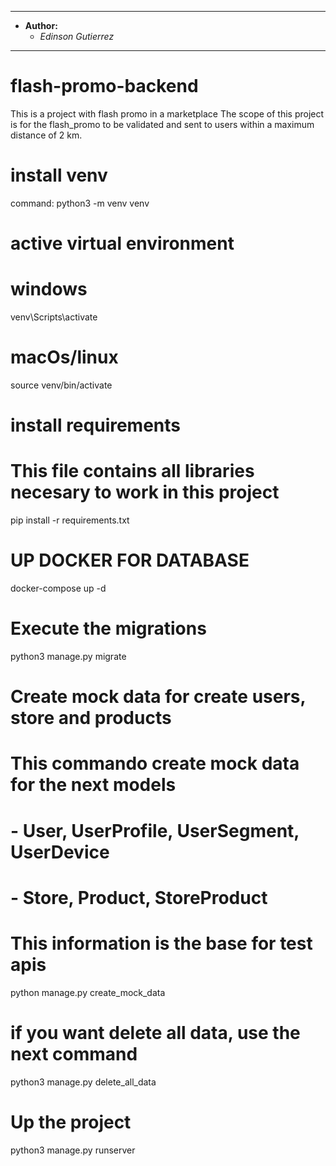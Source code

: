 
---
- **Author:**
  - _Edinson Gutierrez_
---

# flash-promo-backend
This is a project with flash promo in a marketplace
The scope of this project is for the flash_promo to be validated and sent to users within a maximum distance of 2 km.

# install venv
command: 
python3 -m venv venv

# active virtual environment
# windows
venv\Scripts\activate

# macOs/linux
source venv/bin/activate

# install requirements
# This file contains all libraries necesary to work in this project
pip install -r requirements.txt


# UP DOCKER FOR DATABASE
docker-compose up -d

# Execute the migrations
python3 manage.py migrate

# Create mock data for create users, store and products
# This commando create mock data for the next models
# - User, UserProfile, UserSegment, UserDevice
# - Store, Product, StoreProduct
# This information is the base for test apis
python manage.py create_mock_data

# if you want delete all data, use the next command
python3 manage.py delete_all_data

# Up the project
python3 manage.py runserver